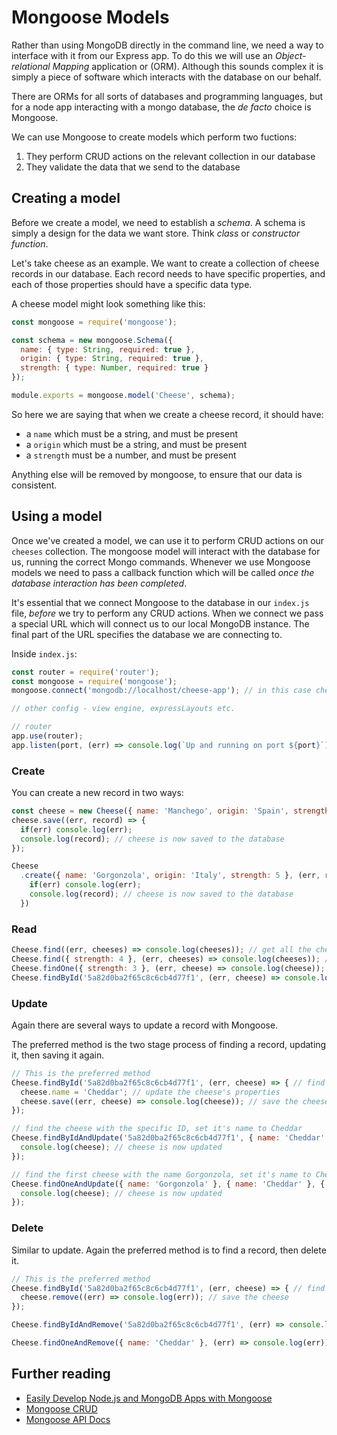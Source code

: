 # Mongoose Models

Rather than using MongoDB directly in the command line, we need a way to interface with it from our Express app. To do this we will use an _Object-relational Mapping_ application or \(ORM\). Although this sounds complex it is simply a piece of software which interacts with the database on our behalf.

There are ORMs for all sorts of databases and programming languages, but for a node app interacting with a mongo database, the _de facto_ choice is Mongoose.

We can use Mongoose to create models which perform two fuctions:

1. They perform CRUD actions on the relevant collection in our database
2. They validate the data that we send to the database

## Creating a model

Before we create a model, we need to establish a _schema_. A schema is simply a design for the data we want store. Think _class_ or _constructor function_.

Let's take cheese as an example. We want to create a collection of cheese records in our database. Each record needs to have specific properties, and each of those properties should have a specific data type.

A cheese model might look something like this:

```js
const mongoose = require('mongoose');

const schema = new mongoose.Schema({
  name: { type: String, required: true },
  origin: { type: String, required: true },
  strength: { type: Number, required: true }
});

module.exports = mongoose.model('Cheese', schema);
```

So here we are saying that when we create a cheese record, it should have:

* a `name` which must be a string, and must be present
* a `origin` which must be a string, and must be present
* a `strength` must be a number, and must be present

Anything else will be removed by mongoose, to ensure that our data is consistent.

## Using a model

Once we've created a model, we can use it to perform CRUD actions on our `cheeses` collection. The mongoose model will interact with the database for us, running the correct Mongo commands. Whenever we use Mongoose models we need to pass a callback function which will be called _once the database interaction has been completed_.

It's essential that we connect Mongoose to the database in our `index.js` file, _before_ we try to perform any CRUD actions. When we connect we pass a special URL which will connect us to our local MongoDB instance. The final part of the URL specifies the database we are connecting to.

Inside `index.js`:

```js
const router = require('router');
const mongoose = require('mongoose');
mongoose.connect('mongodb://localhost/cheese-app'); // in this case cheese-app would be the name of the database

// other config - view engine, expressLayouts etc.

// router
app.use(router);
app.listen(port, (err) => console.log(`Up and running on port ${port}`));
```

### Create

You can create a new record in two ways:

```js
const cheese = new Cheese({ name: 'Manchego', origin: 'Spain', strength: 3 }); // cheese is created in memory
cheese.save((err, record) => {
  if(err) console.log(err);
  console.log(record); // cheese is now saved to the database
});
```

```js
Cheese
  .create({ name: 'Gorgonzola', origin: 'Italy', strength: 5 }, (err, record) => {
    if(err) console.log(err);
    console.log(record); // cheese is now saved to the database
  })
```

### Read

```js
Cheese.find((err, cheeses) => console.log(cheeses)); // get all the cheeses
Cheese.find({ strength: 4 }, (err, cheeses) => console.log(cheeses)); // get all the cheeses that have a strength of 4
Cheese.findOne({ strength: 3 }, (err, cheese) => console.log(cheese)); // get the first cheese that has a strength of 3
Cheese.findById('5a82d0ba2f65c8c6cb4d77f1', (err, cheese) => console.log(cheese)); // get the cheese with a specific ID
```

### Update

Again there are several ways to update a record with Mongoose.

The preferred method is the two stage process of finding a record, updating it, then saving it again.

```js
// This is the preferred method
Cheese.findById('5a82d0ba2f65c8c6cb4d77f1', (err, cheese) => { // find a specific cheese
  cheese.name = 'Cheddar'; // update the cheese's properties
  cheese.save((err, cheese) => console.log(cheese)); // save the cheese
});

// find the cheese with the specific ID, set it's name to Cheddar
Cheese.findByIdAndUpdate('5a82d0ba2f65c8c6cb4d77f1', { name: 'Cheddar' }, { new: true }, (err, cheese) => {
  console.log(cheese); // cheese is now updated
});

// find the first cheese with the name Gorgonzola, set it's name to Cheddar
Cheese.findOneAndUpdate({ name: 'Gorgonzola' }, { name: 'Cheddar' }, { new: true }, (err, cheese) => {
  console.log(cheese); // cheese is now updated
});
```

### Delete

Similar to update. Again the preferred method is to find a record, then delete it.

```js
// This is the preferred method
Cheese.findById('5a82d0ba2f65c8c6cb4d77f1', (err, cheese) => { // find a specific cheese
  cheese.remove((err) => console.log(err)); // save the cheese
});

Cheese.findByIdAndRemove('5a82d0ba2f65c8c6cb4d77f1', (err) => console.log(err));

Cheese.findOneAndRemove({ name: 'Cheddar' }, (err) => console.log(err));
```

## Further reading

* [Easily Develop Node.js and MongoDB Apps with Mongoose](https://scotch.io/tutorials/using-mongoosejs-in-node-js-and-mongodb-applications)
* [Mongoose CRUD](https://coursework.vschool.io/mongoose-crud/)
* [Mongoose API Docs](http://mongoosejs.com/docs/api.html)
